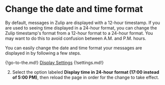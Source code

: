 # Change the date and time format

By default, messages in Zulip are displayed with a 12-hour timestamp. If you are
used to seeing time displayed in a 24-hour format, you can change the Zulip
timestamp's format from a 12-hour format to a 24-hour format. You may want to do
this to avoid confusion between A.M. and P.M. hours.

You can easily change the date and time format your messages are displayed in by
following a few steps.

{!go-to-the.md!} [Display Settings](/#settings/display-settings)
{!settings.md!}

2. Select the option labeled
    **Display time in 24-hour format (17:00 instead of 5:00 PM)**, then reload
    the page in order for the change to take effect.
